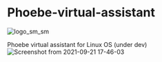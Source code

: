 # Phoebe-virtual-assistant
![logo_sm_sm](https://user-images.githubusercontent.com/29804103/134599686-0351d9ec-0176-4584-bb44-b60a144ecdb9.png)

Phoebe virtual assistant for Linux OS (under dev)
![Screenshot from 2021-09-21 17-46-03](https://user-images.githubusercontent.com/29804103/134212940-463e6b49-b70b-4f2b-bc17-3592039bcce0.png)
